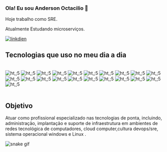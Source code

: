 ### Ola! Eu sou Anderson Octacilio 👋
Hoje trabalho como SRE. 

Atualmente Estudando microserviços.


[![linkdien](https://img.shields.io/badge/LinkedIn-0077B5?style=for-the-badge&logo=linkedin&logoColor=white)](https://www.linkedin.com/in/anderson-octac%C3%ADlio-73443162/)

## Tecnologias que uso no meu dia a dia

<div style="display: inline_block"><br/>
  <img align="center" alt="ht,;5" src="https://img.shields.io/badge/Python-3776AB?style=for-the-badge&logo=python&logoColor=white" />
  <img align="center" alt="ht,;5" src="https://img.shields.io/badge/Microsoft-666666?style=for-the-badge&logo=microsoft&logoColor=white" />
  <img align="center" alt="ht,;5" src="https://img.shields.io/badge/Amazon_AWS-FF9900?style=for-the-badge&logo=amazonaws&logoColor=white" />
  <img align="center" alt="ht,;5" src="https://img.shields.io/badge/Google_Cloud-4285F4?style=for-the-badge&logo=google-cloud&logoColor=white" />
  <img align="center" alt="ht,;5" src="https://img.shields.io/badge/Microsoft_Azure-0089D6?style=for-the-badge&logo=microsoft-azure&logoColor=white" />
  <img align="center" alt="ht,;5" src="https://img.shields.io/badge/Oracle-F80000?style=for-the-badge&logo=oracle&logoColor=black" />
  <img align="center" alt="ht,;5" src="https://img.shields.io/badge/GIT-E44C30?style=for-the-badge&logo=git&logoColor=white" />
  <img align="center" alt="ht,;5" src="https://img.shields.io/badge/windows%20terminal-4D4D4D?style=for-the-badge&logo=windows%20terminal&logoColor=white" />
  <img align="center" alt="ht,;5" src="https://img.shields.io/badge/Jenkins-D24939?style=for-the-badge&logo=Jenkins&logoColor=white" />
  <img align="center" alt="ht,;5" src="https://img.shields.io/badge/Jira-0052CC?style=for-the-badge&logo=Jira&logoColor=white" />
  <img align="center" alt="ht,;5" src="https://img.shields.io/badge/Made%20for-VSCode-1f425f.svg" />
  <img align="center" alt="ht,;5" src="https://img.shields.io/badge/Vagrant-2966CE?style=for-the-badge&logo=vagrant&logoColor=white" />
  <img align="center" alt="ht,;5" src="https://img.shields.io/badge/Ansible-000000?style=for-the-badge&logo=Ansible&logoColor=white" />
  <img align="center" alt="ht,;5" src="https://img.shields.io/badge/Chef-EF9600?style=for-the-badge&logo=chef&logoColor=white" />
  <img align="center" alt="ht,;5" src="https://img.shields.io/badge/Puppet-FFAD19?style=for-the-badge&logo=puppet&logoColor=black" />
  <img align="center" alt="ht,;5" src="https://img.shields.io/badge/Terraform-7B42BC?style=for-the-badge&logo=terraform&logoColor=white" />
  <img align="center" alt="ht,;5" src="https://img.shields.io/badge/Prometheus-E6522C?style=for-the-badge&logo=prometheus&logoColor=white" />
  <img align="center" alt="ht,;5" src="https://img.shields.io/badge/Vault-FFFFFF?style=for-the-badge&logo=vault&logoColor=black" />
  <img align="center" alt="ht,;5" src="https://img.shields.io/badge/Linux-E34F26?style=for-the-badge&logo=linux&logoColor=black" />
  <img align="center" alt="ht,;5" src="https://img.shields.io/badge/Docker-2496ED?style=for-the-badge&logo=docker&logoColor=white" />
  <img align="center" alt="ht,;5" src="https://img.shields.io/badge/Kubernetes-326DE6?style=for-the-badge&logo=kubernetes&logoColor=white" />
  </div><br/>
  
  
  ## Objetivo
  
  Atuar como profissional especializado nas tecnologias de ponta, incluindo, administração, implantação e suporte de infraestrutura em ambientes de redes tecnológica de computadores, cloud computer,cultura devops/sre, sistema operacional windows e Linux .
  
  
  ![snake gif](https://github.com/andersongiant/andersongiant/blob/output/github-contribution-grid-snake.svg)
